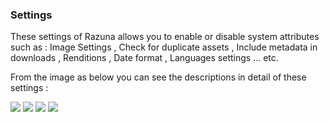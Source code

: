 ### Settings

These settings of Razuna allows you to enable or disable system attributes such as : Image Settings , Check for duplicate assets , Include metadata in downloads , Renditions , Date format , Languages settings ... etc.

From the image as below you can see the descriptions in detail of these settings :

![](http://demo.padma.razuna.org/index.cfm?fa=c.serve_file&type=img&file_id=DAB6A993C4174FA1A5158D04D8264687&v=o)
![](http://demo.padma.razuna.org/index.cfm?fa=c.serve_file&type=img&file_id=7404039A0234452C8162E54806288DF0&v=o)
![](http://demo.padma.razuna.org/index.cfm?fa=c.serve_file&type=img&file_id=A13E0770759F414B88F48E7FC7E89B69&v=o)
![](http://demo.padma.razuna.org/index.cfm?fa=c.serve_file&type=img&file_id=7BB8D0C838364D798DC886708FF1F34F&v=o) 